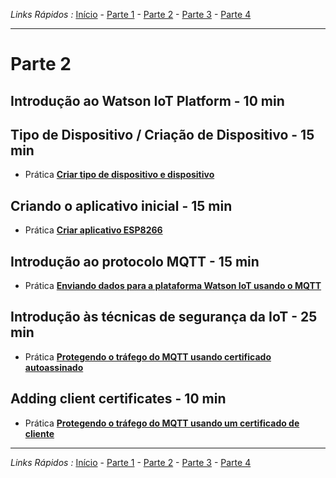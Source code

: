 *Links Rápidos :*
[Início](/README.pt.md) - [Parte 1](part1/README.md) - [Parte 2](part2/README.md) - [Parte 3](part3/README.md) - [Parte 4](part4/README.md)
***

# Parte 2

## Introdução ao Watson IoT Platform - 10 min

## Tipo de Dispositivo / Criação de Dispositivo - 15 min

- Prática [**Criar tipo de dispositivo e dispositivo**](DEVICE.md)

## Criando o aplicativo inicial - 15 min

- Prática [**Criar aplicativo ESP8266**](APP.md)

## Introdução ao protocolo MQTT - 15 min

- Prática [**Enviando dados para a plataforma Watson IoT usando o MQTT**](MQTT.md)

## Introdução às técnicas de segurança da IoT - 25 min

- Prática [**Protegendo o tráfego do MQTT usando certificado autoassinado**](CERT1.md)

## Adding client certificates - 10 min

- Prática [**Protegendo o tráfego do MQTT usando um certificado de cliente**](CERT2.md)

***
*Links Rápidos :*
[Início](/README.pt.md) - [Parte 1](part1/README.md) - [Parte 2](part2/README.md) - [Parte 3](part3/README.md) - [Parte 4](part4/README.md)
